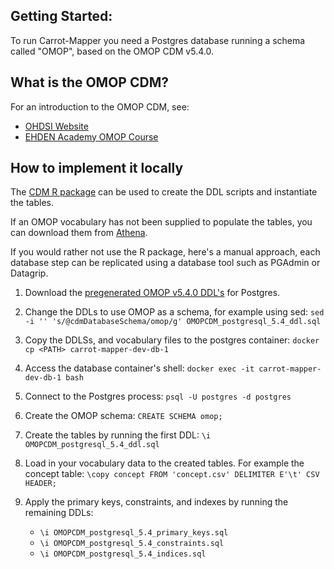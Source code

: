 ## Getting Started:

To run Carrot-Mapper you need a Postgres database running a schema called "OMOP", based on the OMOP CDM v5.4.0.

## What is the OMOP CDM?

For an introduction to the OMOP CDM, see:

- [OHDSI Website](https://www.ohdsi.org/data-standardization)
- [EHDEN Academy OMOP Course](https://academy.ehden.eu/)

## How to implement it locally

The [CDM R package](https://github.com/OHDSI/CommonDataModel/) can be used to create the DDL scripts and instantiate the tables.

If an OMOP vocabulary has not been supplied to populate the tables, you can download them from [Athena](https://athena.ohdsi.org/).

If you would rather not use the R package, here's a manual approach, each database step can be replicated using a database tool such as PGAdmin or Datagrip.

1. Download the [pregenerated OMOP v5.4.0 DDL's](https://github.com/OHDSI/CommonDataModel/tree/v5.4.0/inst/ddl/5.4/postgresql) for Postgres.
2. Change the DDLs to use OMOP as a schema, for example using sed: `sed -i '' 's/@cdmDatabaseSchema/omop/g' OMOPCDM_postgresql_5.4_ddl.sql`
3. Copy the DDLSs, and vocabulary files to the postgres container: `docker cp <PATH> carrot-mapper-dev-db-1`
4. Access the database container's shell: `docker exec -it carrot-mapper-dev-db-1 bash`
5. Connect to the Postgres process: `psql -U postgres -d postgres`
6. Create the OMOP schema: `CREATE SCHEMA omop;`
7. Create the tables by running the first DDL: `\i OMOPCDM_postgresql_5.4_ddl.sql`
8. Load in your vocabulary data to the created tables. For example the concept table: `\copy concept FROM 'concept.csv' DELIMITER E'\t' CSV HEADER;`
9. Apply the primary keys, constraints, and indexes by running the remaining DDLs:

    * `\i OMOPCDM_postgresql_5.4_primary_keys.sql`
    * `\i OMOPCDM_postgresql_5.4_constraints.sql`
    * `\i OMOPCDM_postgresql_5.4_indices.sql`
